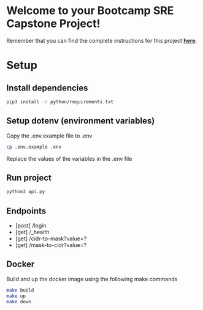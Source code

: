 # Welcome to your Bootcamp SRE Capstone Project!

Remember that you can find the complete instructions for this project **[here](https://classroom.google.com/w/NTQyMDcxOTEwMzMw/tc/NTQyMDcxOTEwMzQ0)**.


# Setup

## Install dependencies

``` bash
pip3 install -r python/requirements.txt
```

## Setup dotenv (environment variables)

Copy the .env.example file to .env

``` bash
cp .env.example .env
```

Replace the values of the variables in the .env file

## Run project

``` bash
python3 api.py
```

## Endpoints

- [post] /login
- [get] /_health
- [get] /cidr-to-mask?value=?
- [get] /mask-to-cidr?value=?


## Docker

Build and up the docker image using the following make commands

``` bash
make build
make up
make down
````
